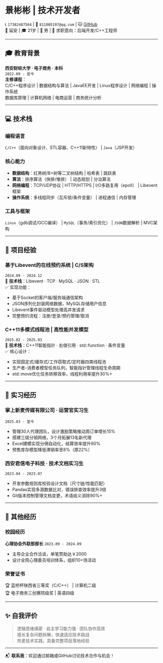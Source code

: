 # 景彬彬 | 技术开发者

📞 `17382487564` | 📧 `811005197@qq.com` | 🐱 [GitHub](https://github.com/12138jbb)  
📍 延安 | 🎓 21岁 | 👨 男 | 🧾 求职意向：后端开发/C++工程师

---

## 🎓 教育背景  
**西安财经大学 · 电子商务 · 本科**  
`2022.09 - 至今`  
**主修课程**：  
C/C++程序设计 | 数据结构与算法 | JavaEE开发 | Linux程序设计 | 网络编程 | 操作系统  
数据库原理 | 计算机网络 | 电商运营 | 商务统计分析  

---

## 💻 技术栈  
### 编程语言  
`C/C++`（面向对象设计、STL容器、C++11新特性） | `Java`（JSP开发）  

### 核心能力  
- **数据结构**：红黑树/B+树等二叉树结构 | 哈希表 | 跳跃表  
- **算法**：排序算法（快排/堆排） | 动态规划 | 分治算法  
- **网络编程**：TCP/UDP协议 | HTTP/HTTPS | I/O多路复用（epoll） | Libevent框架  
- **操作系统**：多线程同步（互斥锁/条件变量） | 进程通信 | 内存管理  

### 工具与框架  
`Linux`（gdb调试/GCC编译） | `MySQL`（事务/索引优化） | `JSON`数据解析 | MVC架构  

---

## 🚀 项目经验  
### 基于Libevent的在线预约系统 | C/S架构  
`2024.09 - 2024.12`  
🔧 **技术栈**：Libevent · TCP · MySQL · JSON · STL  
✅ 实现功能：  
- 基于Socket的客户端/服务端通信架构  
- JSON序列化封装网络数据，MySQL存储用户信息  
- Libevent事件驱动模型处理高并发请求  
- 完整预约流程：注册/登录/预约管理/取消  

### C++11多模式线程池 | 高性能并发模型  
`2025.02 - 2025.03`  
🔧 **技术栈**：C++11智能指针 · 右值引用 · std::function · 条件变量  
✅ 核心设计：  
- 实现固定式/缓存式/工作窃取式/定时器四类线程池  
- 生产者-消费者模型任务队列，智能指针管理线程生命周期  
- std::move优化任务转移效率，线程利用率提升30%+  

---

## 👔 实习经历  
### 掌上新麦传媒有限公司 · 运营官实习生  
`2025.03 - 至今`  
- 管理30人代理团队，设计激励策略推动周订单增长15%  
- 搭建三级分销网络，3个月拓展13名新代理  
- Excel建模实现分佣自动化，结算效率提升90%  
- 预售库存模型降低滞销率至8%（原22%）  

### 西安君信电子科技 · 技术文档实习生  
`2023.04 - 2023.07`  
- 开发参数规则库校验设计文档（尺寸链/性能匹配）  
- Pandas实现多源数据比对，错误排查效率提升3倍  
- Git版本控制管理文档变更，术语歧义消除90%+  

---

## 📌 其他经历  
### 校园经历  
**心理协会外联部部长** `2023.09 - 2024.09`  
- 主导企业合作洽谈，单笔赞助达￥2000  
- 设计全院心理委员培训体系，组织10+场活动  

### 荣誉证书  
🏆 蓝桥杯陕西省三等奖（C/C++） | 计算机二级  
🏆 电子商务三创赛院级奖 | 英语四级  

---

## ✨ 自我评价  
> 逻辑思维缜密 · 自主学习能力强 · 团队协作高效  
> 擅长复杂问题拆解，快速适应技术挑战  
> 热爱技术实践，具备完整项目落地经验  

--- 
📬 **联系我**：欢迎通过邮箱或GitHub讨论技术合作与机会！
